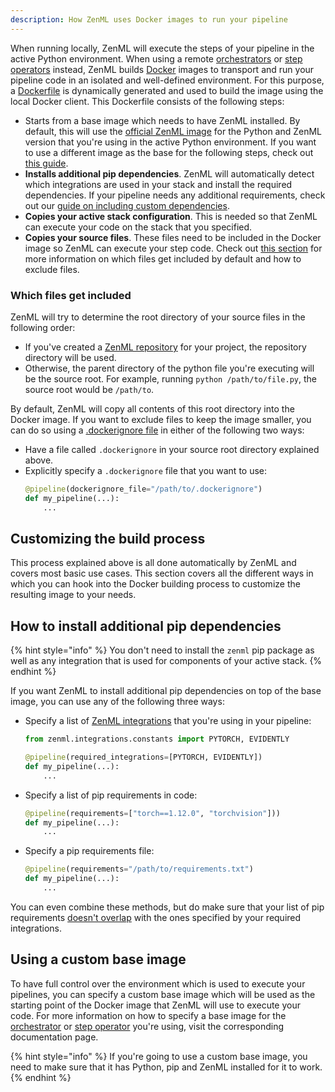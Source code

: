 ```yaml
---
description: How ZenML uses Docker images to run your pipeline
---
```


When running locally, ZenML will execute the steps of your pipeline in the
active Python environment. When using a remote [orchestrators](../../mlops-stacks/orchestrators/orchestrators.md)
or [step operators](../../mlops-stacks/step-operators/step-operators.md) instead,
ZenML builds [Docker](https://www.docker.com/) images to transport and
run your pipeline code in an isolated and well-defined environment.
For this purpose, a [Dockerfile](https://docs.docker.com/engine/reference/builder/) is dynamically generated and used
to build the image using the local Docker client. This Dockerfile consists of the following steps:
* Starts from a base image which needs to have ZenML installed. By default, this will use the [official ZenML image](https://hub.docker.com/r/zenmldocker/zenml/) for the Python and ZenML version that you're using in the active Python environment. If you want to use a different image as the base for the following steps, check out [this guide](#using-a-custom-base-image).
* **Installs additional pip dependencies**. ZenML will automatically detect which integrations are used in your stack and install the required dependencies.
If your pipeline needs any additional requirements, check out our [guide on including custom dependencies](#how-to-install-additional-pip-dependencies).
* **Copies your active stack configuration**. This is needed so that ZenML can execute your code on the stack that you specified.
* **Copies your source files**. These files need to be included in the Docker image so ZenML can execute your step code. Check out [this section](#which-files-get-included) for more information on which files get included by default and how to exclude files.

### Which files get included

ZenML will try to determine the root directory of your source files in the following order:
* If you've created a 
[ZenML repository](../stacks-profiles-repositories/repository.md)
for your project, the repository directory will be used.
* Otherwise, the parent directory of the python file you're executing will be the source root.
For example, running `python /path/to/file.py`, the source root would be `/path/to`.

By default, ZenML will copy all contents of this root directory into the Docker image.
If you want to exclude files to keep the image smaller, you can do so using a [.dockerignore
file](https://docs.docker.com/engine/reference/builder/#dockerignore-file) in either of the 
following two ways:
* Have a file called `.dockerignore` in your source root directory explained above.
* Explicitly specify a `.dockerignore` file that you want to use:
    ```python
    @pipeline(dockerignore_file="/path/to/.dockerignore")
    def my_pipeline(...):
        ...
    ```
## Customizing the build process

This process explained above is all done automatically by ZenML and covers most basic use cases.
This section covers all the different ways in which you can hook into the Docker building
process to customize the resulting image to your needs.

## How to install additional pip dependencies

{% hint style="info" %}
You don't need to install the `zenml` pip package as well as
any integration that is used for components of your active stack.
{% endhint %}

If you want ZenML to install additional pip dependencies on top of the base image, you
can use any of the following three ways:
* Specify a list of [ZenML integrations](../../mlops-stacks/integrations.md) that you're using in your pipeline:
    ```python
    from zenml.integrations.constants import PYTORCH, EVIDENTLY

    @pipeline(required_integrations=[PYTORCH, EVIDENTLY])
    def my_pipeline(...):
        ...
    ```
* Specify a list of pip requirements in code:
    ```python
    @pipeline(requirements=["torch==1.12.0", "torchvision"]))
    def my_pipeline(...):
        ...
    ```
* Specify a pip requirements file:
    ```python
    @pipeline(requirements="/path/to/requirements.txt")
    def my_pipeline(...):
        ...
    ```

You can even combine these methods, but do make sure that your
list of pip requirements [doesn't overlap](../../resources/best-practices.md#do-not-overlap-requiredintegrations-and-requirements) with the ones
specified by your required integrations.

## Using a custom base image

To have full control over the environment which is used to execute your pipelines,
you can specify a custom base image which will be used as the starting point of the 
Docker image that ZenML will use to execute your code. For more information on how 
to specify a base image for the [orchestrator](../../mlops-stacks/orchestrators/orchestrators.md)
or [step operator](../../mlops-stacks/step-operators/step-operators.md) you're using, visit 
the corresponding documentation page.

{% hint style="info" %}
If you're going to use a custom base image, you need to make sure that it has Python, pip and 
ZenML installed for it to work.
{% endhint %}
